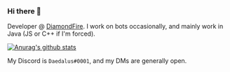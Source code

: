 ### Hi there 👋

Developer @ [DiamondFire](mcdiamondfire.com). I work on bots occasionally, and mainly work in Java (JS or C++ if I'm forced).

[![Anurag's github stats](https://github-readme-stats.vercel.app/api?username=RedstoneDaedalus)](https://github.com/anuraghazra/github-readme-stats)

My Discord is `Daedalus#0001`, and my DMs are generally open. 
